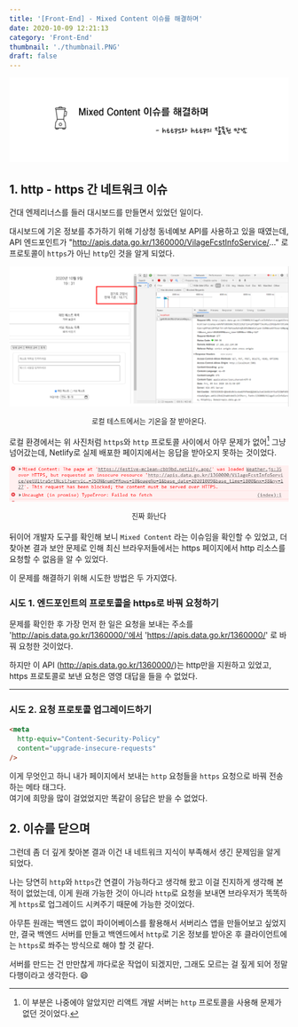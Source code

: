 ```yaml
---
title: '[Front-End] - Mixed Content 이슈를 해결하며'
date: 2020-10-09 12:21:13
category: 'Front-End'
thumbnail: './thumbnail.PNG'
draft: false
---
```


![thumbnail](./thumbnail.PNG)

## 1. http - https 간 네트워크 이슈

건대 엔제리너스를 들러 대시보드를 만들면서 있었던 일이다.

대시보드에 기온 정보를 추가하기 위해 기상청 동네예보 API를 사용하고 있을 때였는데, API 엔드포인트가 "http://apis.data.go.kr/1360000/VilageFcstInfoService/..." 로 프로토콜이 `https`가 아닌 `http`인 것을 알게 되었다.

![로컬](./local.PNG)

<div style = "text-align: center; margin-bottom: 1rem; font-size: 0.8rem; line-height:1.2rem">로컬 테스트에서는 기온을 잘 받아온다.</div>

로컬 환경에서는 위 사진처럼 `https`와 `http` 프로토콜 사이에서 아무 문제가 없어[^1] 그냥 넘어갔는데, Netlify로 실제 배포한 페이지에서는 응답을 받아오지 못하는 것이었다.

![배포](./deploy.PNG)

<div style = "text-align: center; margin-bottom: 1rem; font-size: 0.8rem; line-height:1.2rem">진짜 화난다</div>

뒤이어 개발자 도구를 확인해 보니 `Mixed Content` 라는 이슈임을 확인할 수 있었고, 더 찾아본 결과 보안 문제로 인해 최신 브라우저들에서는 https 페이지에서 http 리소스를 요청할 수 없음을 알 수 있었다.

이 문제를 해결하기 위해 시도한 방법은 두 가지였다.

### 시도 1. 엔드포인트의 프로토콜을 https로 바꿔 요청하기

문제를 확인한 후 가장 먼저 한 일은 요청을 보내는 주소를 'http://apis.data.go.kr/1360000/'에서 'https://apis.data.go.kr/1360000/' 로 바꿔 요청한 것이었다.

하지만 이 API (http://apis.data.go.kr/1360000/)는 http만을 지원하고 있었고, https 프로토콜로 보낸 요청은 영영 대답을 들을 수 없었다.

---

### 시도 2. 요청 프로토콜 업그레이드하기

```html
<meta
  http-equiv="Content-Security-Policy"
  content="upgrade-insecure-requests"
/>
```

이게 무엇인고 하니 내가 페이지에서 보내는 `http` 요청들을 `https` 요청으로 바꿔 전송하는 메타 태그다.  
여기에 희망을 많이 걸었었지만 똑같이 응답은 받을 수 없었다.

## 2. 이슈를 닫으며

그런데 좀 더 깊게 찾아본 결과 이건 내 네트워크 지식이 부족해서 생긴 문제임을 알게 되었다.

나는 당연히 `http`와 `https`간 연결이 가능하다고 생각해 왔고 이걸 진지하게 생각해 본 적이 없었는데, 이게 원래 가능한 것이 아니라 `http`로 요청을 보내면 브라우저가 똑똑하게 `https`로 업그레이드 시켜주기 때문에 가능한 것이었다.

아무튼 원래는 백엔드 없이 파이어베이스를 활용해서 서버리스 앱을 만들어보고 싶었지만, 결국 백엔드 서버를 만들고 백엔드에서 `http`로 기온 정보를 받아온 후 클라이언트에는 `https`로 쏴주는 방식으로 해야 할 것 같다.

서버를 만드는 건 만만찮게 까다로운 작업이 되겠지만, 그래도 모르는 걸 짚게 되어 정말 다행이라고 생각한다. 😄

[^1]: 이 부분은 나중에야 알았지만 리액트 개발 서버는 `http` 프로토콜을 사용해 문제가 없던 것이었다.

